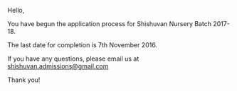 Hello,

You have begun the application process for Shishuvan Nursery Batch 2017-18.

The last date for completion is 7th November 2016.

If you have any questions, please email us at shishuvan.admissions@gmail.com

Thank you!